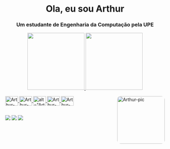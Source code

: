 <h1 align="center">Ola, eu sou Arthur</h1>
<h3 align="center">Um estudante de Engenharia da Computação pela UPE</h3>
<div align="center">
  <a href="https://github.com/ArthurLimaMiranda">
  <img height="180em" src="https://github-readme-stats.vercel.app/api?username=ArthurLimaMiranda&show_icons=true&theme=dark&include_all_commits=true&count_private=true"/>
  <img height="180em" src="https://github-readme-stats.vercel.app/api/top-langs/?username=ArthurLimaMiranda&layout=compact&langs_count=7&theme=gruvbox"/>
</div>
<div style="display: inline_block"><br>
  <img align="center" alt="Arthur-Arduino" height="30" width="40" src="https://cdn.jsdelivr.net/gh/devicons/devicon/icons/arduino/arduino-original.svg" />
  <img align="center" alt="Arthur-C" height="30" width="40" src="https://cdn.jsdelivr.net/gh/devicons/devicon/icons/c/c-original.svg" />
  <img align="center" alt=alt="Arthur-C#" height="30" width="40" src="https://cdn.jsdelivr.net/gh/devicons/devicon/icons/csharp/csharp-original.svg" />
  <img align="center" alt="Arthur-Python" height="30" width="40" src="https://cdn.jsdelivr.net/gh/devicons/devicon/icons/python/python-original.svg" />
  <img align="center" alt="Arthur-JAVA" height="30" width="40" src="https://cdn.jsdelivr.net/gh/devicons/devicon/icons/java/java-original.svg" />
  <img align="right" alt="Arthur-pic" height="150" style="border-radius:10px;" src="https://media.discordapp.net/attachments/903389927373414453/1054968985969496114/jkj.gif">
</div>
  
  ##
 
<div> 
  <a href="https://www.instagram.com/capaldi_lima_/" target="_blank"><img src="https://img.shields.io/badge/-Instagram-%23E4405F?style=for-the-badge&logo=instagram&logoColor=white" target="_blank"></a>
  <a href = "mailto:alam2@poli.br"><img src="https://img.shields.io/badge/-Gmail-%23333?style=for-the-badge&logo=gmail&logoColor=white" target="_blank"></a>
  <a href="https://www.linkedin.com/in/arthur-lima-2aa60b231/" target="_blank"><img src="https://img.shields.io/badge/-LinkedIn-%230077B5?style=for-the-badge&logo=linkedin&logoColor=white" target="_blank"></a> 
 
</div>
